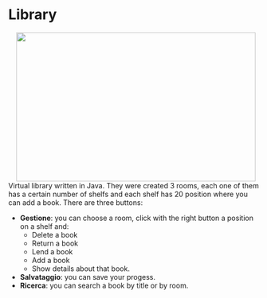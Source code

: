 # Library
<img src="https://www.finestwallpaper.com/uploads/5/7/7/9/5779447/2995229_orig.jpg" align="right" Hspace="8" Vspace="0" width="480" height="300"
Border="0">
Virtual library written in Java. They were created 3 rooms, each one of them has a certain number of shelfs and each shelf has 20 position where you can add a book. 
There are three buttons: <br>
* **Gestione**: you can choose a room, click with the right button a position on a shelf and:
  * Delete a book
  * Return a book
  * Lend a book
  * Add a book
  * Show details about that book.
* **Salvataggio**: you can save your progess.
* **Ricerca**: you can search a book by title or by room.


